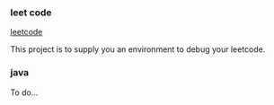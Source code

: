 ### leet code

[leetcode](https://leetcode.com/problems)

This project is to supply you an environment to debug your leetcode.

### java

To do...
